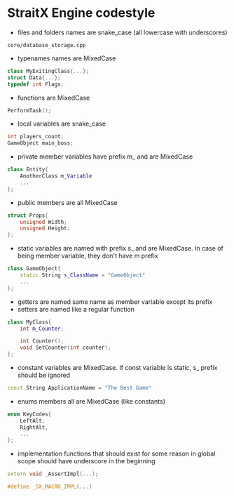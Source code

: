 # StraitX Engine codestyle

- files and folders names are snake_case (all lowercase with underscores)
```
core/database_storage.cpp
```
- typenames names are MixedCase
```c++
class MyExitingClass{...};
struct Data{...};
typedef int Flags;
```
- functions are MixedCase
```c++
PerformTask();
```
- local variables are snake_case
```c++
int players_count;
GameObject main_boss;
```
- private member variables have prefix m_ and are MixedCase
```c++
class Entity{
    AnotherClass m_Variable
    ...
};
```
- public members are all MixedCase
```c++
struct Props{
    unsigned Width;
    unsigned Height;
};
```
- static variables are named with prefix s_ and are MixedCase. In case of being member variable, they don't have m prefix

```c++
class GameObject{
    static String s_ClassName = "GameObject"
    ...
};
```
- getters are named same name as member variable except its prefix
- setters are named like a regular function
```c++
class MyClass{
    int m_Counter;

    int Counter();
    void SetCounter(int counter);
};
```
- constant variables are MixedCase. If const variable is static, s_ prefix should be ignored
```c++
const String ApplicationName = "The Best Game"
```
- enums members all are MixedCase (like constants)
```c++
enum KeyCodes{
    LeftAlt,
    RightAlt,
    ...  
};
```

- implementation functions that should exist for some reason in global scope should have underscore in the beginning 

```c++
extern void _AssertImpl(...);

#define _SX_MACRO_IMPL(...)
```
